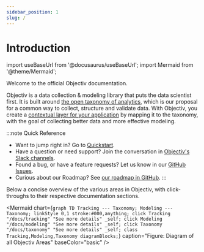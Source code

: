 ```yaml
---
sidebar_position: 1
slug: /
---
```


# Introduction

import useBaseUrl from '@docusaurus/useBaseUrl';
import Mermaid from '@theme/Mermaid';

Welcome to the official Objectiv documentation.

Objectiv is a data collection & modeling library that puts the data scientist first. It is built around [the open taxonomy of analytics](/docs/taxonomy), which is our proposal for a common way to collect, structure and validate data. With Objectiv, you create a [contextual layer for your application](tracking/core-concepts/tagging) by mapping it to the taxonomy, with the goal of collecting better data and more effective modeling.

:::note Quick Reference
*  Want to jump right in? Go to [Quickstart](/quickstart.md).
*  Have a question or need support? Join the conversation in [Objectiv's Slack channels](https://join.slack.com/t/objectiv-io/shared_invite/zt-u6xma89w-DLDvOB7pQer5QUs5B_~5pg).
*  Found a bug, or have a feature requests? Let us know in our [GitHub Issues](https://github.com/objectiv).
*  Curious about our Roadmap? See [our roadmap in GitHub](https://github.com/objectiv/objectiv-analytics/projects/2).
:::

Below a concise overview of the various areas in Objectiv, with click-throughs to their respective documentation sections.

<Mermaid chart={`
	graph TD
    Tracking --- Taxonomy;
    Modeling --- Taxonomy;
    linkStyle 0,1 stroke:#000,anything;
    click Tracking "/docs/tracking" "See more details" _self;
    click Modeling "/docs/modeling" "See more details" _self;
    click Taxonomy "/docs/taxonomy" "See more details" _self;
    class Tracking,Modeling,Taxonomy diagramBlocks;
`} caption="Figure: Diagram of all Objectiv Areas" baseColor="basic" />
